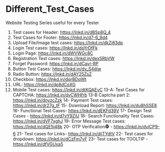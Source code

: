 # Different_Test_Cases
Website Testing Series useful for every Tester
1. Test cases for Header: https://lnkd.in/dBSp8Q_4
2. Test Cases for Footer: https://lnkd.in/d7-6_9d4
3. Upload File/Image test cases: https://lnkd.in/dkZi63dp
4. Login Test cases: https://lnkd.in/dsYrDfFk
5. Login Page: https://lnkd.in/dWVWGc8C
6. Registration Test cases: https://lnkd.in/dexSRbVW
7. Forget Password: https://lnkd.in/dCavr-RP
8. Button Test Cases: https://lnkd.in/dv_S4diw
9. Radio Button: https://lnkd.in/dAY25ZsZ
10. Checkbox: https://lnkd.in/dqrBDqWt
11. URL: https://lnkd.in/dp8dCqXG
12. Mobile Test cases: https://lnkd.in/dtKQAEvC
13-A: Test Cases for CAPTCHA: https://lnkd.in/dvCWHfrb
13-B Captcha part 2: https://lnkd.in/dnyzcZzk
14- Payment Test cases: https://lnkd.in/dr27g_tF
15- Download Report: https://lnkd.in/du8hSSE8
16- Functional Test Cases- https://lnkd.in/dEKFd39V
17- Design Test Cases - https://lnkd.in/d7vY9ZiU
18- Search Functionality Test Cases: https://lnkd.in/dVF7xghJ
19- Error Message Test cases: https://lnkd.in/dQE5j48k
20- OTP Verification🕵️ - https://lnkd.in/dviCP9-6
21- Test cases for Links- https://lnkd.in/diiTYdtV
22- Test cases for dropdown: https://lnkd.in/dCzFm7yF
23- Test cases for TOOLTIP - https://lnkd.in/dfVGUxa5
